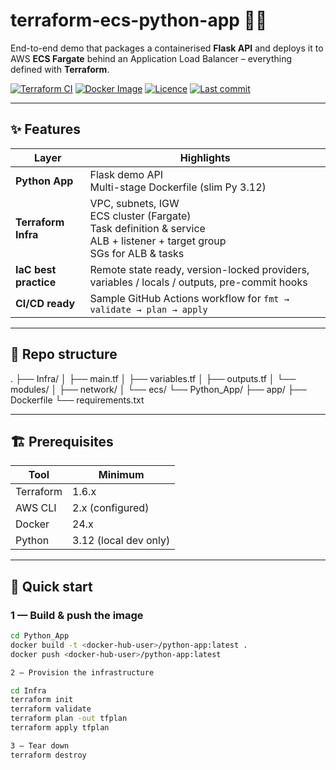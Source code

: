 # terraform-ecs-python-app 🐍🚀  
End-to-end demo that packages a containerised **Flask API** and deploys it to AWS **ECS Fargate** behind an Application Load Balancer – everything defined with **Terraform**.

[![Terraform CI](https://img.shields.io/github/actions/workflow/status/IftikharZulfiqar/terraform-ecs-python-app/terraform-ci.yml?label=Terraform%20CI)](../../actions)
[![Docker Image](https://img.shields.io/docker/pulls/<docker-hub-user>/python-app?label=Docker%20Hub)](https://hub.docker.com/r/<docker-hub-user>/python-app)
[![Licence](https://img.shields.io/github/license/IftikharZulfiqar/terraform-ecs-python-app)](LICENSE)
[![Last commit](https://img.shields.io/github/last-commit/IftikharZulfiqar/terraform-ecs-python-app)](../../commits)

---

## ✨ Features
| Layer | Highlights |
|-------|------------|
| **Python App** | Flask demo API <br> Multi-stage Dockerfile (slim Py 3.12) |
| **Terraform Infra** | VPC, subnets, IGW <br> ECS cluster (Fargate) <br> Task definition & service <br> ALB + listener + target group <br> SGs for ALB & tasks |
| **IaC best practice** | Remote state ready, version-locked providers, variables / locals / outputs, pre-commit hooks |
| **CI/CD ready** | Sample GitHub Actions workflow for `fmt → validate → plan → apply` |

---

## 📂 Repo structure
. ├── Infra/ │ ├── main.tf │ ├── variables.tf │ ├── outputs.tf │ └── modules/ │ ├── network/ │ └── ecs/ └── Python_App/ ├── app/ ├── Dockerfile └── requirements.txt

---

## 🏗️ Prerequisites
| Tool      | Minimum |
|-----------|---------|
| Terraform | 1.6.x |
| AWS CLI   | 2.x (configured) |
| Docker    | 24.x |
| Python    | 3.12 (local dev only) |

---

## 🚀 Quick start

### 1 — Build & push the image
```bash
cd Python_App
docker build -t <docker-hub-user>/python-app:latest .
docker push <docker-hub-user>/python-app:latest

2 — Provision the infrastructure

cd Infra
terraform init
terraform validate
terraform plan -out tfplan
terraform apply tfplan

3 — Tear down
terraform destroy

